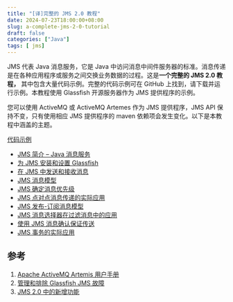 ```yaml
---
title: "[译]完整的 JMS 2.0 教程"
date: 2024-07-23T18:00:00+08:00
slug: a-complete-jms-2-0-tutorial
draft: false
categories: ["Java"]
tags: [ jms]
---
```


JMS 代表 Java 消息服务，它是 Java 中访问消息中间件服务器的标准。消息传递是在各种应用程序或服务之间交换业务数据的过程。这是**一个完整的 JMS 2.0 教程，** 其中包含大量代码示例。完整的代码示例可在 GitHub 上找到，请下载并运行示例。本教程使用 Glassfish 开源服务器作为 JMS 提供程序的示例。

您可以使用 ActiveMQ 或 ActiveMQ Artemes 作为 JMS 提供程序，JMS API 保持不变，只有使用相应 JMS 提供程序的 maven 依赖项会发生变化。以下是本教程中涵盖的主题。

[代码示例](https://github.com/jstobigdata/jms-parent-app)

- [JMS 简介 – Java 消息服务](/posts/2024/07/23/jms-introduction-java-message-service/)
- [为 JMS 安装和设置 Glassfish](/posts/2024/07/23/install-and-setup-glassfish-for-jms/)
- [在 JMS 中发送和接收消息](/posts/2024/07/23/send-and-receive-message-in-jms/)
- [JMS 消息模型](/posts/2024/07/23/jms-message-model/)
- [JMS 确定消息优先级](/posts/2024/07/23/jms-prioritize-messages/)
- [JMS 点对点消息传递的实际应用](/posts/2024/07/23/jms-point-to-point-messaging-in-action/)
- [JMS 发布-订阅消息模型](/posts/2024/07/23/jms-pub-sub-messaging-model/)
- [JMS 消息选择器在过滤消息中的应用](/posts/2024/07/23/jms-message-selectors-in-action-to-filter-messages/)
- [使用 JMS 消息确认保证传送](/posts/2024/07/23/guaranteed-delivery-using-jms-message-acknowledgement/)
- [JMS 事务的实际应用](/posts/2024/07/23/jms-transactions-in-action/)

## 参考

1. [Apache ActiveMQ Artemis 用户手册](https://activemq.apache.org/components/artemis/documentation/latest/)
2. [管理和排除 Glassfish JMS 故障](https://docs.oracle.com/cd/E19798-01/821-1751/abljw/index.html)
3. [JMS 2.0 中的新增功能](https://www.oracle.com/technical-resources/articles/java/jms20.html)
